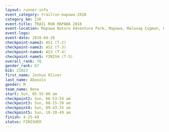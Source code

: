 ```yaml
---
layout: runner-info 
event_category: trailrun-mapawa-2018 
category_km: 21K 
event-title: TRAIL RUN MAPAWA 2018 
event-location: Mapawa Nature Adventure Park, Mapawa, Malasag Cugman, Cagayan de Oro Philippines 
event-logo: 
event-date: 2018-04-29 
checkpoint-name2: AS1 (T-2) 
checkpoint-name3: AS2 (T-3) 
checkpoint-name4: AS3 (T-4) 
checkpoint-name5: FINISH (T-5) 
overall_rank: 78
gender_rank: 67
bib: 21023
first_name: Joshua Oliver
last_name: Abasolo
gender: M
team_name: None
start: Sun, 05-55-00 am
checkpoint2: Sun, 06-53-54 am
checkpoint3: Sun, 08-15-39 am
checkpoint4: Sun, 09-43-33 am
checkpoint5: Sun, 10-20-49 am
finish: 4-25-49
status: FINISHER
---
```

